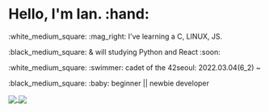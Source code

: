 <h1>  Hello, I'm Ian. :hand: </h1>
<p> :white_medium_square: :mag_right: I've learning a C, LINUX, JS. </p>
 <o>:black_medium_square: & will studying Python and React :soon: </p>
  <p> :white_medium_square: :swimmer: cadet of the 42seoul: 2022.03.04(6_2) ~ <br>
   <p>:black_medium_square: :baby: beginner || newbie developer</p>

<a href="https://github.com/Hello-IAN">
   <img align="center" src="https://github-readme-stats.vercel.app/api?username=Hello-IAN&theme=apprentice&show_icons=true" />
</a>

<a href="https://github.com/Hello-IAN">
   <img align="center" src="https://github-readme-stats.vercel.app/api/top-langs/?username=Hello-IAN&theme=apprentice" />
</a>

